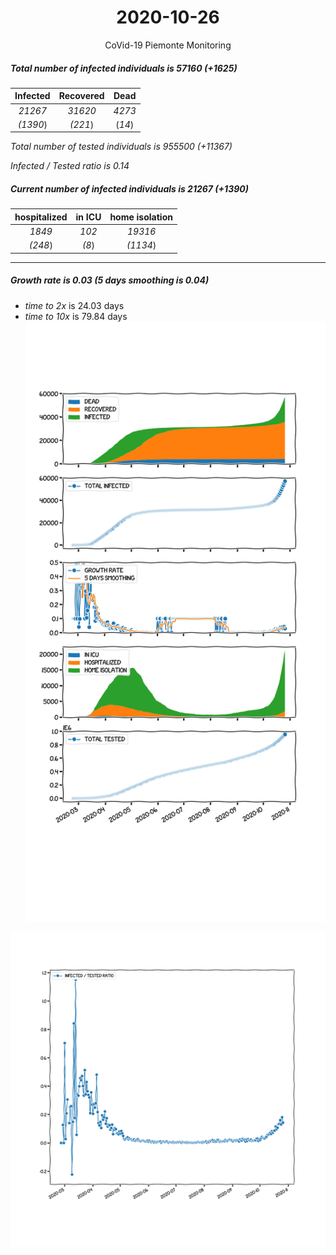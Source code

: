 <div align='center'>

# 2020-10-26
CoVid-19 Piemonte Monitoring
</div>

##### Total number of infected individuals is 57160 (+1625)
Infected | Recovered | Dead
:---: | :---: | :---:
*21267* | *31620* | *4273*
*(1390*) | *(221*) | (*14*)

*Total number of tested individuals is 955500 (+11367)*

*Infected / Tested ratio is 0.14*
##### Current number of infected individuals is 21267 (+1390)
hospitalized | in ICU | home isolation
:---: | :---: | :---:
*1849* |*102* |*19316*
*(248*) |*(8*) |*(1134*)
***
##### Growth rate is 0.03 (5 days smoothing is 0.04)
- *time to 2x* is 24.03 days
- *time to 10x* is 79.84 days
![stats][stats]

![infected_normalized][infected_normalized]

[stats]: stats_Piemonte.png
[infected_normalized]: infected_normalized_Piemonte.png
